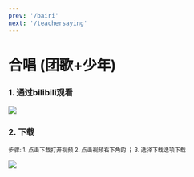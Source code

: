 ```yaml
---
prev: '/bairi'
next: '/teachersaying'
---
```

# 合唱 (团歌+少年)

### 1. 通过bilibili观看<Badge type="tip" text="推荐" vertical="top" /><Badge type="tip" text="一键三连" vertical="top" />

<a href="https://m.bilibili.com/video/BV1CW4y1D7ic" target="_blank"><img src="https://11busan.csy2022.tk/bilibili.png" /></a>

### 2. 下载<Badge type="tip" text="343.69MB" vertical="top" /><br>
<div style="font-size: 80%">步骤: 1. 点击下载打开视频 2. 点击视频右下角的<strong> ⋮ </strong>3. 选择下载选项下载</div>

<a href="https://d.kstore.space/download/4366/%E5%90%88%E5%94%B1.mp4" download="https://d.kstore.space/download/4366/%E5%90%88%E5%94%B1.mp4" type="application/octet-stream"> <img src="https://11busan.csy2022.tk/download.png" /> </a>